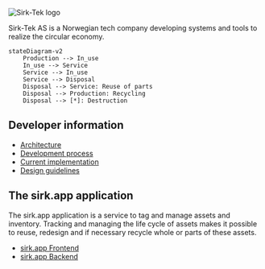 
  ![Sirk-Tek logo](/img/sirk-tek-logo.png)

Sirk-Tek AS is a Norwegian tech company developing systems and tools to realize
the circular economy.

```mermaid
stateDiagram-v2
    Production --> In_use
    In_use --> Service
    Service --> In_use
    Service --> Disposal
    Disposal --> Service: Reuse of parts
    Disposal --> Production: Recycling
    Disposal --> [*]: Destruction
```

## Developer information
- [Architecture](https://github.com/sirktek/sirk-tek-documentation/tree/main/architecture)
- [Development process](https://github.com/sirktek/sirk-tek-documentation/tree/main/devops)
- [Current implementation](https://github.com/sirktek/sirk-tek-documentation/tree/main/implementation)
- [Design guidelines](https://github.com/sirktek/sirk-tek-design)


## The sirk.app application

The sirk.app application is a service to tag and manage assets and inventory.
Tracking and managing the life cycle of assets  makes it possible to reuse, redesign
and if necessary recycle whole or parts of these assets.

- [sirk.app Frontend](https://github.com/sirktek/sirk-app-frontend)
- [sirk.app Backend](https://github.com/sirktek/sirk-app-backend)
